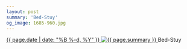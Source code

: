 ```yaml
---
layout: post
summary: 'Bed-Stuy'
og_image: 1685-960.jpg
---
```


<p>
 <time>
  <a href="/1685">
   {{ page.date | date: "%B %-d, %Y" }}
  </a>
 </time>
 <a href="/1685">
  <img alt="{{ page.summary }}" sizes="(min-width: 700px) 50vw, calc(100vw - 2rem)" src="{{ site.assets_url }}/1685-480.jpg" srcset="{{ site.assets_url }}/1685-240.jpg 240w, {{ site.assets_url }}/1685-480.jpg 480w, {{ site.assets_url }}/1685-720.jpg 720w, {{ site.assets_url }}/1685-960.jpg 960w"/>
 </a>
 <span>
  Bed-Stuy
 </span>
</p>
